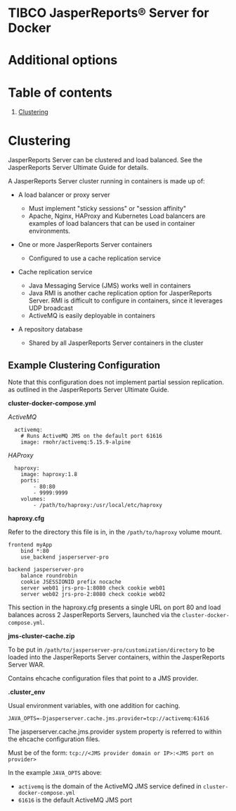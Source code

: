 # TIBCO JasperReports&reg; Server for Docker
# Additional options

# Table of contents

1. [Clustering](#clustering)

# Clustering

JasperReports Server can be clustered and load balanced. See the JasperReports Server Ultimate Guide for details.

A JasperReports Server cluster running in containers is made up of:

- A load balancer or proxy server
  - Must implement "sticky sessions" or "session affinity"
  - Apache, Nginx, HAProxy and Kubernetes Load balancers are examples of load balancers that can be used in container environments.

- One or more JasperReports Server containers
  - Configured to use a cache replication service
  
- Cache replication service
  - Java Messaging Service (JMS) works well in containers
  - Java RMI is another cache replication option for JasperReports Server. RMI is difficult to configure in containers, since it leverages UDP broadcast
  - ActiveMQ is easily deployable in containers
  
- A repository database
  - Shared by all JasperReports Server containers in the cluster

## Example Clustering Configuration

Note that this configuration does not implement partial session replication. as outlined in the JasperReports Server Ultimate Guide.

**cluster-docker-compose.yml**

_ActiveMQ_

```
  activemq:
    # Runs ActiveMQ JMS on the default port 61616
    image: rmohr/activemq:5.15.9-alpine

```

_HAProxy_

```
  haproxy:
    image: haproxy:1.8
    ports:
        - 80:80
        - 9999:9999
    volumes:
        - /path/to/haproxy:/usr/local/etc/haproxy
```

**haproxy.cfg**

Refer to the directory this file is in, in the `/path/to/haproxy` volume mount.

``` 
frontend myApp
	bind *:80
	use_backend jasperserver-pro

backend jasperserver-pro
	balance roundrobin
	cookie JSESSIONID prefix nocache
	server web01 jrs-pro-1:8080 check cookie web01
	server web02 jrs-pro-2:8080 check cookie web02
```

This section in the haproxy.cfg presents a single URL on port 80 and load balances across 2 JasperReports Servers, launched via the `cluster-docker-compose.yml`.

**jms-cluster-cache.zip**

To be put in `/path/to/jasperserver-pro/customization/directory` to be loaded into the JasperReports Server containers, within the JasperReports Server WAR.

Contains ehcache configuration files that point to a JMS provider.

**.cluster_env**

Usual environment variables, with one addition for caching.

`JAVA_OPTS=-Djasperserver.cache.jms.provider=tcp://activemq:61616`

The jasperserver.cache.jms.provider system property is referred to within the ehcache configuration files.

Must be of the form: `tcp://<JMS provider domain or IP>:<JMS port on provider>`

In the example `JAVA_OPTS` above:

- `activemq` is the domain of the ActiveMQ JMS service defined in `cluster-docker-compose.yml`
- `61616` is the default ActiveMQ JMS port

